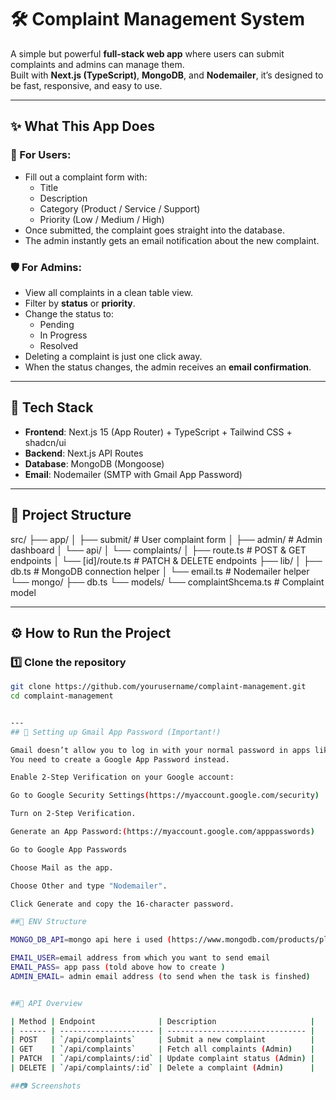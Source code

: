 # 🛠 Complaint Management System

A simple but powerful **full-stack web app** where users can submit complaints and admins can manage them.  
Built with **Next.js (TypeScript)**, **MongoDB**, and **Nodemailer**, it’s designed to be fast, responsive, and easy to use.

---

## ✨ What This App Does

### 👤 For Users:
- Fill out a complaint form with:
  - Title
  - Description
  - Category (Product / Service / Support)
  - Priority (Low / Medium / High)
- Once submitted, the complaint goes straight into the database.
- The admin instantly gets an email notification about the new complaint.

### 🛡 For Admins:
- View all complaints in a clean table view.
- Filter by **status** or **priority**.
- Change the status to:
  - Pending
  - In Progress
  - Resolved
- Deleting a complaint is just one click away.
- When the status changes, the admin receives an **email confirmation**.

---

## 🧰 Tech Stack
- **Frontend**: Next.js 15 (App Router) + TypeScript + Tailwind CSS + shadcn/ui
- **Backend**: Next.js API Routes
- **Database**: MongoDB (Mongoose)
- **Email**: Nodemailer (SMTP with Gmail App Password)

---

## 📂 Project Structure

src/
├── app/
│ ├── submit/ # User complaint form
│ ├── admin/ # Admin dashboard
│ └── api/
│ └── complaints/
│ ├── route.ts # POST & GET endpoints
│ └── [id]/route.ts # PATCH & DELETE endpoints
├── lib/
│ ├── db.ts # MongoDB connection helper
│ └── email.ts # Nodemailer helper
└── mongo/
├── db.ts
└── models/
└── complaintShcema.ts # Complaint model


---

## ⚙️ How to Run the Project

### 1️⃣ Clone the repository
```bash
git clone https://github.com/yourusername/complaint-management.git
cd complaint-management


---
## 📧 Setting up Gmail App Password (Important!)

Gmail doesn’t allow you to log in with your normal password in apps like Nodemailer.
You need to create a Google App Password instead.

Enable 2-Step Verification on your Google account:

Go to Google Security Settings(https://myaccount.google.com/security)

Turn on 2-Step Verification.

Generate an App Password:(https://myaccount.google.com/apppasswords)

Go to Google App Passwords

Choose Mail as the app.

Choose Other and type "Nodemailer".

Click Generate and copy the 16-character password.

##📌 ENV Structure

MONGO_DB_API=mongo api here i used (https://www.mongodb.com/products/platform/atlas-database)

EMAIL_USER=email address from which you want to send email
EMAIL_PASS= app pass (told above how to create )
ADMIN_EMAIL= admin email address (to send when the task is finshed)


##📌 API Overview

| Method | Endpoint              | Description                     |
| ------ | --------------------- | ------------------------------- |
| POST   | `/api/complaints`     | Submit a new complaint          |
| GET    | `/api/complaints`     | Fetch all complaints (Admin)    |
| PATCH  | `/api/complaints/:id` | Update complaint status (Admin) |
| DELETE | `/api/complaints/:id` | Delete a complaint (Admin)      |

##📷 Screenshots